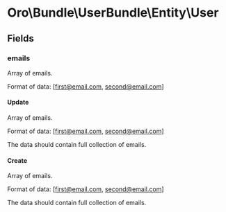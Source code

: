 # Oro\Bundle\UserBundle\Entity\User

## Fields

### emails

Array of emails.

Format of data: [first@email.com, second@email.com]

#### Update

Array of emails.

Format of data: [first@email.com, second@email.com]

The data should contain full collection of emails.

#### Create

Array of emails.

Format of data: [first@email.com, second@email.com]

The data should contain full collection of emails.
